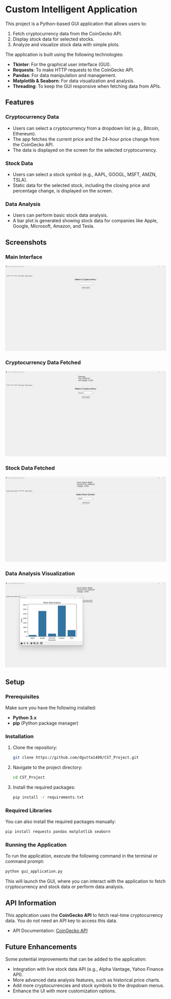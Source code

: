 # Custom Intelligent Application

This project is a Python-based GUI application that allows users to:

1. Fetch cryptocurrency data from the CoinGecko API.
2. Display stock data for selected stocks.
3. Analyze and visualize stock data with simple plots.

The application is built using the following technologies:
- **Tkinter**: For the graphical user interface (GUI).
- **Requests**: To make HTTP requests to the CoinGecko API.
- **Pandas**: For data manipulation and management.
- **Matplotlib & Seaborn**: For data visualization and analysis.
- **Threading**: To keep the GUI responsive when fetching data from APIs.

## Features

### Cryptocurrency Data
- Users can select a cryptocurrency from a dropdown list (e.g., Bitcoin, Ethereum).
- The app fetches the current price and the 24-hour price change from the CoinGecko API.
- The data is displayed on the screen for the selected cryptocurrency.

### Stock Data
- Users can select a stock symbol (e.g., AAPL, GOOGL, MSFT, AMZN, TSLA).
- Static data for the selected stock, including the closing price and percentage change, is displayed on the screen.

### Data Analysis
- Users can perform basic stock data analysis.
- A bar plot is generated showing stock data for companies like Apple, Google, Microsoft, Amazon, and Tesla.

## Screenshots
### Main Interface
![Cryptocurrency Data](screenshot1.jpg)
### Cryptocurrency Data Fetched
![Cryptocurrency Data Display](screenshot2.jpg)
### Stock Data Fetched
![Stock Data Display](screenshot3.jpg)
### Data Analysis Visualization
![Data Analysis](screenshot4.jpg)

## Setup

### Prerequisites
Make sure you have the following installed:
- **Python 3.x**
- **pip** (Python package manager)

### Installation

1. Clone the repository:
   ```bash
   git clone https://github.com/dgutta1409/CST_Project.git
   ```

2. Navigate to the project directory:
   ```bash
   cd CST_Project
   ```

3. Install the required packages:
   ```bash
   pip install -r requirements.txt
   ```

### Required Libraries
You can also install the required packages manually:
```bash
pip install requests pandas matplotlib seaborn
```

### Running the Application

To run the application, execute the following command in the terminal or command prompt:

```bash
python gui_application.py
```

This will launch the GUI, where you can interact with the application to fetch cryptocurrency and stock data or perform data analysis.

## API Information

This application uses the **CoinGecko API** to fetch real-time cryptocurrency data. You do not need an API key to access this data.

- API Documentation: [CoinGecko API](https://www.coingecko.com/en/api)

## Future Enhancements

Some potential improvements that can be added to the application:
- Integration with live stock data API (e.g., Alpha Vantage, Yahoo Finance API).
- More advanced data analysis features, such as historical price charts.
- Add more cryptocurrencies and stock symbols to the dropdown menus.
- Enhance the UI with more customization options.
